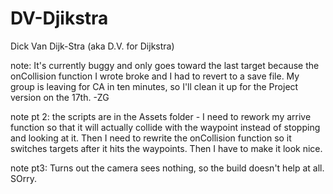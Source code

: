 # DV-Djikstra
Dick Van Dijk-Stra (aka D.V. for Dijkstra)



note: It's currently buggy and only goes toward the last target because the onCollision function I wrote broke and I had to revert to a save file. My group is leaving for CA in ten minutes, so I'll clean it up for the Project version on the 17th.  -ZG

note pt 2: the scripts are in the Assets folder - I need to rework my arrive function so that it will actually collide with the waypoint instead of stopping and looking at it. Then I need to rewrite the onCollision function so it switches targets after it hits the waypoints. Then I have to make it look nice.

note pt3: Turns out the camera sees nothing, so the build doesn't help at all. SOrry.
